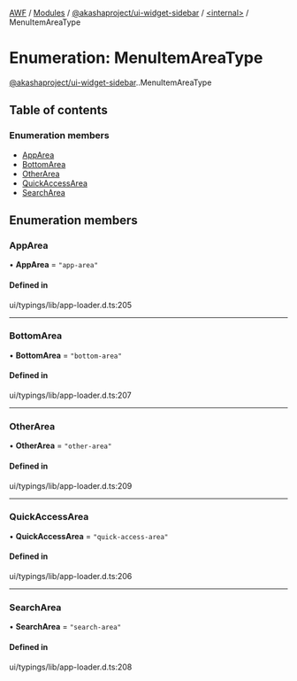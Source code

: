 [AWF](../README.md) / [Modules](../modules.md) / [@akashaproject/ui-widget-sidebar](../modules/akashaproject_ui_widget_sidebar.md) / [<internal\>](../modules/akashaproject_ui_widget_sidebar._internal_.md) / MenuItemAreaType

# Enumeration: MenuItemAreaType

[@akashaproject/ui-widget-sidebar](../modules/akashaproject_ui_widget_sidebar.md).[<internal>](../modules/akashaproject_ui_widget_sidebar._internal_.md).MenuItemAreaType

## Table of contents

### Enumeration members

- [AppArea](akashaproject_ui_widget_sidebar._internal_.MenuItemAreaType.md#apparea)
- [BottomArea](akashaproject_ui_widget_sidebar._internal_.MenuItemAreaType.md#bottomarea)
- [OtherArea](akashaproject_ui_widget_sidebar._internal_.MenuItemAreaType.md#otherarea)
- [QuickAccessArea](akashaproject_ui_widget_sidebar._internal_.MenuItemAreaType.md#quickaccessarea)
- [SearchArea](akashaproject_ui_widget_sidebar._internal_.MenuItemAreaType.md#searcharea)

## Enumeration members

### AppArea

• **AppArea** = `"app-area"`

#### Defined in

ui/typings/lib/app-loader.d.ts:205

___

### BottomArea

• **BottomArea** = `"bottom-area"`

#### Defined in

ui/typings/lib/app-loader.d.ts:207

___

### OtherArea

• **OtherArea** = `"other-area"`

#### Defined in

ui/typings/lib/app-loader.d.ts:209

___

### QuickAccessArea

• **QuickAccessArea** = `"quick-access-area"`

#### Defined in

ui/typings/lib/app-loader.d.ts:206

___

### SearchArea

• **SearchArea** = `"search-area"`

#### Defined in

ui/typings/lib/app-loader.d.ts:208
